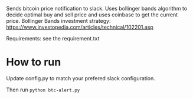 Sends bitcoin price notification to slack. Uses bollinger bands algorithm to decide optimal buy and sell price and uses coinbase to get the current price. 
Bollinger Bands investment strategy: https://www.investopedia.com/articles/technical/102201.asp


Requirements: see the requirement.txt

# How to run
Update config.py to match your prefered slack configuration.

Then run `python btc-alert.py` 